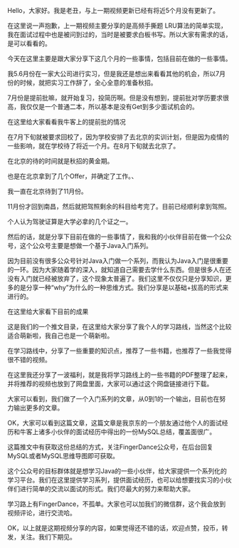 Hello，大家好。我是老丑，与上一期视频更新已经有将近5个月没有更新了。

在这里说一声抱歉，上一期视频主要分享的是高频手撕题 LRU算法的简单实现，我在面试过程中也是被问到过的，当时是被要求白板书写。所以大家有需求的话，是可以看看的。

今天在这里主要是跟大家分享下这几个月的一些事情，包括目前在做的一些事情。

我5.6月份在一家大公司进行实习，但是我还是想出来看看其他的机会，所以7月份的时候，就把实习工作辞了，全心全意的准备秋招。

7月份是提前批嘛，就开始复习，投简历啊。但是没有想到，提前批对学历要求很高，我仅仅是一个普通二本，所以基本是没有Get到多少面试机会的。

在这里给大家看看我牛客上的提前批的情况

在7月下旬就被要求回校了，因为学校安排了去北京的实训计划，但是因为疫情的一些影响，就在学校待了将近一个月。在8月下旬就去北京了。

在北京的待的时间就是秋招的黄金期。

也是在北京拿到了几个Offer，并确定了工作。、

我一直在北京待到了11月份。

11月份才回到南昌，然后就把驾照剩余的科目给考完了。目前已经顺利拿到驾照。

个人认为驾驶证算是大学必拿的几个证之一。

然后的话，就是分享下目前在做的一些事情了，我和我的小伙伴目前在做一个公众号，这个公众号主要是想做一个基于Java入门系列。

因为目前没有很多公众号针对Java入门做一个系列，而我认为Java入门是很重要的一环。因为大家随着学的深入，就知道自己需要去学什么东西。但是很多人在还没有入门就已经被放弃了，这个现象太普遍了。我们这里不仅仅只是分享知识，更多的是分享一种“why”为什么的一种思维方式。我们分享是以基础+拔高的形式来进行的。

在这里给大家看下目前的成果

这是我们的一个推文目录，在这里给大家分享了我个人的学习路线，当然这个比较适合萌新啦，我自己也是一个萌新啦。

在学习路线中，分享了一些重要的知识点，推荐了一些书籍，也推荐了一些我觉得很不错的视频。

在这里我还分享了一波福利，就是我将学习路线上的一些书籍的PDF整理了起来，并将推荐的视频也放到了网盘里面，大家可以通过这个网盘链接进行下载。

大家可以看到，我们做了一个入门系列的文章，从0到1的一个输出，目前也在努力输出更多的文章。

OK，大家可以看到这篇文章，这篇文章是我京东的一个朋友通过他个人的面试经历和牛客上诸多小伙伴的面试经历中得出的一份MySQL总结，覆盖面很广。

这篇推文中有获取这份总结的方式，关注FingerDance公众号，在后台回复MySQL或者MySQL思维导图即可获取。

这个公众号的目标群体就是想学习Java的一些小伙伴，给大家提供一个系列化的学习平台。我们在这里提供学习系列，提供面试经历，也可以给想要找实习的小伙伴们进行简单的交流以面试的形式。我们尽最大的努力来帮助大家。

学习路上有FingerDance，不孤单。大家也可以加我们的微信群，这个我会放到视频评论，进行交流哈。



OK，以上就是这期视频分享的内容，如果觉得还不错的话，欢迎点赞，投币，转发，关注。我们下期见。